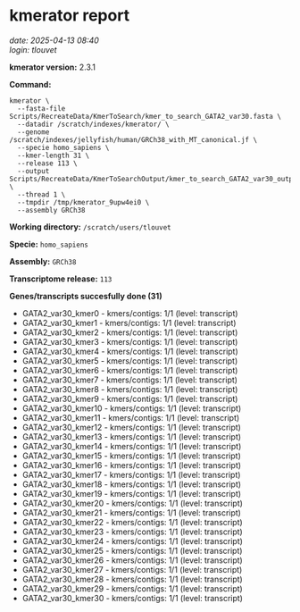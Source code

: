 # kmerator report
*date: 2025-04-13 08:40*  
*login: tlouvet*

**kmerator version:** 2.3.1

**Command:**

```
kmerator \
  --fasta-file Scripts/RecreateData/KmerToSearch/kmer_to_search_GATA2_var30.fasta \
  --datadir /scratch/indexes/kmerator/ \
  --genome /scratch/indexes/jellyfish/human/GRCh38_with_MT_canonical.jf \
  --specie homo_sapiens \
  --kmer-length 31 \
  --release 113 \
  --output Scripts/RecreateData/KmerToSearchOutput/kmer_to_search_GATA2_var30_output \
  --thread 1 \
  --tmpdir /tmp/kmerator_9upw4ei0 \
  --assembly GRCh38
```

**Working directory:** `/scratch/users/tlouvet`

**Specie:** `homo_sapiens`

**Assembly:** `GRCh38`

**Transcriptome release:** `113`

**Genes/transcripts succesfully done (31)**

- GATA2_var30_kmer0 - kmers/contigs: 1/1 (level: transcript)
- GATA2_var30_kmer1 - kmers/contigs: 1/1 (level: transcript)
- GATA2_var30_kmer2 - kmers/contigs: 1/1 (level: transcript)
- GATA2_var30_kmer3 - kmers/contigs: 1/1 (level: transcript)
- GATA2_var30_kmer4 - kmers/contigs: 1/1 (level: transcript)
- GATA2_var30_kmer5 - kmers/contigs: 1/1 (level: transcript)
- GATA2_var30_kmer6 - kmers/contigs: 1/1 (level: transcript)
- GATA2_var30_kmer7 - kmers/contigs: 1/1 (level: transcript)
- GATA2_var30_kmer8 - kmers/contigs: 1/1 (level: transcript)
- GATA2_var30_kmer9 - kmers/contigs: 1/1 (level: transcript)
- GATA2_var30_kmer10 - kmers/contigs: 1/1 (level: transcript)
- GATA2_var30_kmer11 - kmers/contigs: 1/1 (level: transcript)
- GATA2_var30_kmer12 - kmers/contigs: 1/1 (level: transcript)
- GATA2_var30_kmer13 - kmers/contigs: 1/1 (level: transcript)
- GATA2_var30_kmer14 - kmers/contigs: 1/1 (level: transcript)
- GATA2_var30_kmer15 - kmers/contigs: 1/1 (level: transcript)
- GATA2_var30_kmer16 - kmers/contigs: 1/1 (level: transcript)
- GATA2_var30_kmer17 - kmers/contigs: 1/1 (level: transcript)
- GATA2_var30_kmer18 - kmers/contigs: 1/1 (level: transcript)
- GATA2_var30_kmer19 - kmers/contigs: 1/1 (level: transcript)
- GATA2_var30_kmer20 - kmers/contigs: 1/1 (level: transcript)
- GATA2_var30_kmer21 - kmers/contigs: 1/1 (level: transcript)
- GATA2_var30_kmer22 - kmers/contigs: 1/1 (level: transcript)
- GATA2_var30_kmer23 - kmers/contigs: 1/1 (level: transcript)
- GATA2_var30_kmer24 - kmers/contigs: 1/1 (level: transcript)
- GATA2_var30_kmer25 - kmers/contigs: 1/1 (level: transcript)
- GATA2_var30_kmer26 - kmers/contigs: 1/1 (level: transcript)
- GATA2_var30_kmer27 - kmers/contigs: 1/1 (level: transcript)
- GATA2_var30_kmer28 - kmers/contigs: 1/1 (level: transcript)
- GATA2_var30_kmer29 - kmers/contigs: 1/1 (level: transcript)
- GATA2_var30_kmer30 - kmers/contigs: 1/1 (level: transcript)
